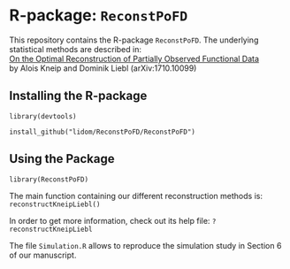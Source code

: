 # R-package: `ReconstPoFD`

This repository contains the R-package `ReconstPoFD`. The underlying statistical methods are described in:  
[On the Optimal Reconstruction of Partially Observed Functional Data](https://arxiv.org/abs/1710.10099)  
by Alois Kneip and Dominik Liebl (arXiv:1710.10099)

## Installing the R-package

`library(devtools)`

`install_github("lidom/ReconstPoFD/ReconstPoFD")`


## Using the Package

`library(ReconstPoFD)`


The main function containing our different reconstruction methods is:
`reconstructKneipLiebl()`

In order to get more information, check out its help file:
`?reconstructKneipLiebl`


The file `Simulation.R` allows to reproduce the simulation study in Section 6 of our manuscript.
